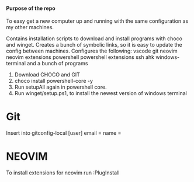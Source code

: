 #### Purpose of the repo
To easy get a new computer up and running with the same configuration as my other machines.

Contains installation scripts to download and install programs with choco and winget.
Creates a bunch of symbolic links, so it is easy to update the config between machines.
Configures the following:
vscode
git
neovim
neovim extensions
powershell
powershell extensions
ssh
ahk
windows-terminal
and a bunch of programs

1. Download CHOCO and GIT
2. choco install powershell-core -y
3. Run setupAll again in powershell core.
4. Run winget/setup.ps1, to install the newest version of windows terminal

# Git
Insert into gitconfig-local
[user]
    email = 
    name = 

# NEOVIM
To install extensions for neovim run :PlugInstall
